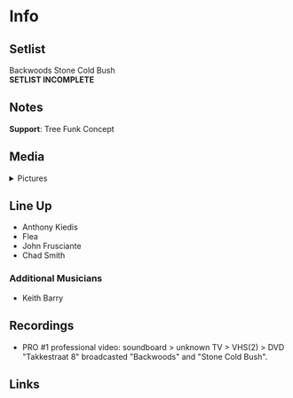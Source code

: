 # Info

## Setlist

Backwoods
Stone Cold Bush
<br>**SETLIST INCOMPLETE**

## Notes

**Support**: Tree Funk Concept

## Media 

<details>
  <summary>Pictures</summary>
  <!--<img alt="Setlist" title="Setlist" src="_.jpg" height="200" />-->
</details>

## Line Up

* Anthony Kiedis
* Flea
* John Frusciante
* Chad Smith

### Additional Musicians

* Keith Barry

## Recordings

* PRO #1 professional video: soundboard > unknown TV > VHS(2) > DVD "Takkestraat 8" broadcasted "Backwoods" and "Stone Cold Bush".

## Links
